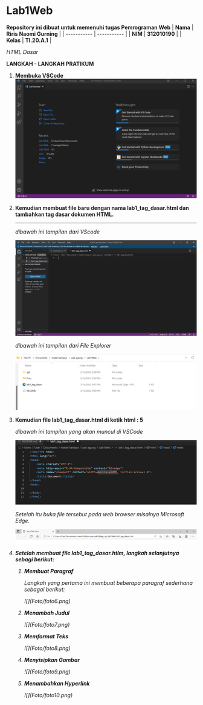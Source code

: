 # Lab1Web

<strong>Repository ini dibuat untuk memenuhi tugas Pemrograman Web</strong>
| <strong>Nama</strong>      | <strong>Riris Naomi Gurning</strong>  |
| ----------- | ----------- |
| <strong>NIM</strong>     | <strong>312010190</strong>       |
| <strong>Kelas</strong>   | <strong>TI.20.A.1</strong>        |

<p><i>HTML Dasar</i></p>

<p><strong>LANGKAH - LANGKAH PRATIKUM</strong></p>

1. <strong>Membuka VSCode</strong> 
    ![](Foto/foto1.png)

2. <strong>Kemudian membuat file baru dengan nama lab1_tag_dasar.html dan tambahkan tag dasar dokumen
HTML.</strong>
        <p><i><hr>dibawah ini tampilan dari VScode</i></p>
            ![](Foto/foto2.png)
        <p><i>dibawah ini tampilan dari File Explorer</i></p> 
            ![](Foto/foto3.png)

3. <strong>Kemudian file lab1_tag_dasar.html di ketik html : 5</strong>
       <p><i>dibawah ini tampilan yang akan muncul di VSCode<i></p>
       ![](Foto/foto4.png)
       <p><i>Setelah itu buka file tersebut pada web browser misalnya Microsoft Edge.</i></p>
       ![](Foto/foto5.png)

4. <strong>Setelah membuat file lab1_tag_dasar.htlm, langkah selanjutnya sebagi berikut: </strong>
    1. <p><strong><i>Membuat Paragraf</i></strong></p>
        <p>Langkah yang pertama ini membuat beberapa paragraf sederhana sebagai berikut:<p>
        ![](Foto/foto6.png)
        <p>
    2. <p><strong><i>Menambah Judul</i></strong><p>
        ![](Foto/foto7.png)
    3. <p><strong><i>Memformat Teks</i></strong><p>
        ![](Foto/foto8.png)
    4. <p><strong><i>Menyisipkan Gambar</i></strong><p>
        ![](Foto/foto9.png)
    5. <p><strong><i>Menambahkan Hyperlink</i></strong><p>
        ![](Foto/foto10.png)
    
     



